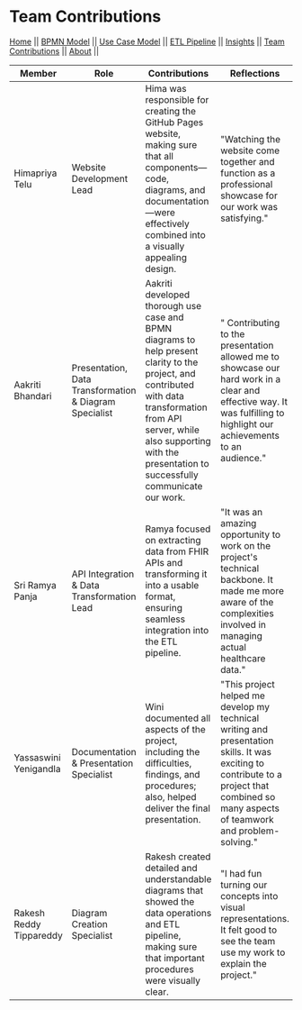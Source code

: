 # Team Contributions

[Home](./index.md) ||
[BPMN Model](./bpmn.md) ||
[Use Case Model](./use_case.md) ||
[ETL Pipeline](./etl_pipeline.md) ||
[Insights](./insights.md) ||
[Team Contributions](./team_contrib.md) ||
[About](./about.md) ||


| Member           | Role                                                   | Contributions                                                                                                                                                                                                                              | Reflections                                                                                                                                                            |
|------------------|--------------------------------------------------------|--------------------------------------------------------------------------------------------------------------------------------------------------------------------------------------------------------------------------------------------|------------------------------------------------------------------------------------------------------------------------------------------------------------------------|
| Himapriya Telu   | Website Development Lead                               | Hima was responsible for creating the GitHub Pages website, making sure that all components—code, diagrams, and documentation—were effectively combined into a visually appealing design.                                                  | "Watching the website come together and function as a professional showcase for our work was satisfying."                                                              |
| Aakriti Bhandari | Presentation, Data Transformation & Diagram Specialist | Aakriti developed thorough use case and BPMN diagrams to help present clarity to the project, and contributed with data transformation from API server, while also supporting with the  presentation to successfully communicate our work. | " Contributing to the presentation allowed me to showcase our hard work in a clear and effective way. It was fulfilling to highlight our achievements to an audience." |
| Sri Ramya Panja  | API Integration & Data Transformation Lead             | Ramya focused on extracting data from FHIR APIs and transforming it into a usable format, ensuring seamless integration into the ETL pipeline.                                                                                             | "It was an amazing opportunity to work on the project's technical backbone. It made me more aware of the complexities involved in managing actual healthcare data."    |
| Yassaswini Yenigandla                | Documentation & Presentation Specialist                | Wini documented all aspects of the project, including the difficulties, findings, and procedures; also, helped deliver the final presentation.                                                                                             | "This project helped me develop my technical writing and presentation skills. It was exciting to contribute to a project that combined so many aspects of teamwork and problem-solving."
| Rakesh Reddy Tippareddy                | Diagram Creation Specialist                            | Rakesh created detailed and understandable diagrams that showed the data operations and ETL pipeline, making sure that important procedures were visually clear.                                                                           |"I had fun turning our concepts into visual representations. It felt good to see the team use my work to explain the project."                                          |                                                                                                                                                                        |










